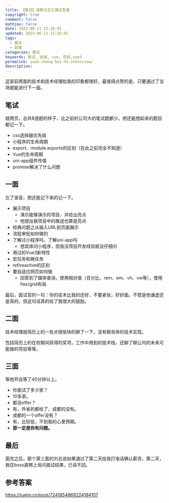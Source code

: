 ```yaml
---
title: 【面试】成都元生汇面试复盘
copyright: true
comment: false
mathjax: false
date: 2023-06-11 15:26:01
updated: 2023-06-11 15:26:01
tags:
  - 面试
  - 前端
categories: 面试
keywords: 面试, 前端, vue, 项目,vue3
permalink: yuan-sheng-hui-fe-interview/
description:
---
```

这家前两面的技术和技术经理给我的印象都很好，最值得点赞的是，只要通过了当场就能进行下一面。

<!--more-->

## 笔试

就两页，总共8道题的样子，比之前的公司大的笔试题都少。把还能想起来的题目都记一下。

- css选择器优先级
- 小程序的生命周期
- export、module.exports的区别（在此之前完全不知道）
- Vue的生命周期
- uni-app组件传值
- promise解决了什么问题

## 一面

忘了录音，把还能记下来的记一下。

- 展示项目
  - 演示能够演示的项目，并给出亮点
  - 他提出我项目中的推送也算是亮点
- 经典问题之从输入URL到页面展示
- 流程审批如何做的
- 了解过小程序吗，了解uni-app吗
  - 想具体问小程序，但我没项目开发经验就没仔细问
- 用过的Vue3新特性
- 宏任务和微任务
- ref/reactive的区别
- 要自适应网页如何做
  - 回答到了媒体查询，使用相对值（百分比、rem、em、vh、vw等），使用flex/grid布局

最后，面试官的一句：你的技术比我的还好，不要紧张，好好面。不管是他谦虚还是真的，但这句话真的给了我很大的鼓励。

## 二面

技术经理就简历上的一些点很愉快的聊了一下，没有聊具体的技术实现。

包括简历上的在校期间获得的奖项，工作中用到的技术栈，还聊了聊公司的未来可能做的项目等等。

## 三面

等他开会等了40分钟以上。

- 你面试了多少家？
- 10多家。
- 都没offer？
- 有，外省的都给了，成都的没有。
- 成都的一个offer没有？
- 有，比较低，不到我的心里预期。
- **那一定是你有问题。**

## 最后

面完之后，那个第三面的刘总说如果通过了第二天给我打电话确认薪资，第二天，我在boss直聘上询问面试结果，已读不回。

## 参考答案

<https://juejin.cn/post/7241854869224194107>
